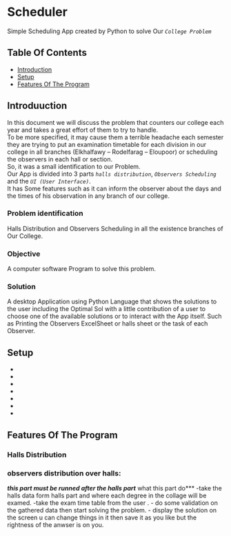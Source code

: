 # Scheduler
Simple Scheduling App created by Python to solve Our *`College Problem`*
## Table Of Contents
* [Introduction](#introduction)
* [Setup](#setup)
* [Features Of The Program](#features-of-the-program)
## Introduuction
In this document we will discuss the problem that counters our college each year and takes a great effort of them to try to handle.<br />
To be more specified, it may cause them a terrible headache each semester they are trying to put an examination timetable for each division in our college in all branches (Elkhalfawy – Rodelfarag – Eloupoor) or scheduling the observers in each hall or section.<br />
So, it was a small identification to our Problem.<br /> 
Our App is divided into 3 parts *`halls distribution`*, *`Observers Scheduling`* and the *`UI (User Interface)`*.<br />
It has Some features such as it can inform the observer about the days and the times of his observation in any branch of our college.
### Problem identification
Halls Distribution and Observers Scheduling in all the existence branches of Our College.
### Objective
A computer software Program to solve this problem.
### Solution
A desktop Application using Python Language that shows the solutions to the user including the Optimal Sol with a little contribution of a user to choose one of the available solutions or to interact with the App itself. Such as Printing the Observers ExcelSheet or halls sheet or the task of each Observer.
## Setup
- 
-
-
-
-
-
-
## Features Of The Program
### Halls Distribution
### observers distribution over halls:
***this part must be runned after the halls part***
 what this part do***
    -take the halls data form halls part and where each degree in the collage will be examed.
    -take the exam time table from the user .
    - do some validation on the gathered data then start solving the problem.
    - display the solution on the screen u can change things in it then save it as you like but the rightness of the anwser is on you.




